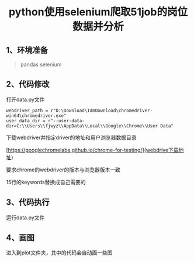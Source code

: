 <h1 align='center'>python使用selenium爬取51job的岗位数据并分析</h1>

## 1、环境准备

> pandas
> selenium
> 
## 2、代码修改
打开data.py文件
```
webdriver_path = r"D:\Download\IdmDownload\chromedriver-win64\chromedriver.exe"
user_data_dir = r"--user-data-dir=C:\\Users\\fjwyz\\AppData\\Local\\Google\\Chrome\\User Data"
```
下载webdriver并指定driver的地址和用户浏览器数据目录

[https://googlechromelabs.github.io/chrome-for-testing/](webdrive下载地址)

要求chrome的webdriver的版本与浏览器版本一致

15行的keywords替换成自己需要的
## 3、代码执行
运行data.py文件

## 4、画图
进入到plot文件夹，其中的代码会自动画一些图

